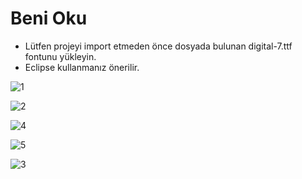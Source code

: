 #                                                           Beni Oku

- Lütfen projeyi import etmeden önce dosyada bulunan digital-7.ttf fontunu yükleyin.
- Eclipse kullanmanız önerilir.

![1](https://user-images.githubusercontent.com/61988280/82304750-69271f00-99c5-11ea-9d8f-71d34cfaf505.PNG)


![2](https://user-images.githubusercontent.com/61988280/82304754-69bfb580-99c5-11ea-82ff-4811b8ad3157.PNG)



![4](https://user-images.githubusercontent.com/61988280/82304759-6af0e280-99c5-11ea-9e33-1eac5f967484.PNG)


![5](https://user-images.githubusercontent.com/61988280/82304760-6af0e280-99c5-11ea-9897-fb542dee0d22.PNG)


![3](https://user-images.githubusercontent.com/61988280/82304757-6a584c00-99c5-11ea-8de3-4158efa4c116.PNG)



